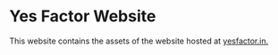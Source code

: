 # Yes Factor Website
This website contains the assets of the website hosted at [yesfactor.in.](yesfactor.in)
